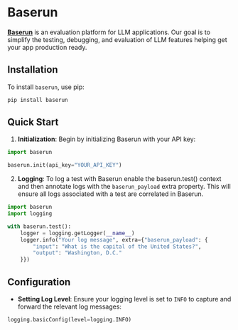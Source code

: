 # Baserun

**[Baserun](https://baserun.ai)** is an evaluation platform for LLM applications. Our goal is to simplify the testing, debugging, and evaluation of LLM features helping get your app production ready.

## Installation

To install `baserun`, use pip:

```bash
pip install baserun
```

## Quick Start

1. **Initialization**: Begin by initializing Baserun with your API key:

```python
import baserun

baserun.init(api_key="YOUR_API_KEY")
```

2. **Logging**: To log a test with Baserun enable the baserun.test() context and then annotate logs with the `baserun_payload` extra property. This will ensure all logs associated with a test are correlated in Baserun. 

```python
import baserun
import logging

with baserun.test():
    logger = logging.getLogger(__name__)
    logger.info("Your log message", extra={"baserun_payload": {
        "input": "What is the capital of the United States?",
        "output": "Washington, D.C."
    }})
```

## Configuration

- **Setting Log Level**: Ensure your logging level is set to `INFO` to capture and forward the relevant log messages:

```python
logging.basicConfig(level=logging.INFO)
```
